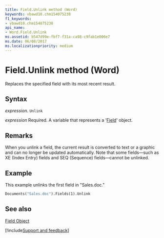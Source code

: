 ```yaml
---
title: Field.Unlink method (Word)
keywords: vbawd10.chm154075238
f1_keywords:
- vbawd10.chm154075238
api_name:
- Word.Field.Unlink
ms.assetid: b547d99e-fbf7-f31a-ca98-c9fab1e006e7
ms.date: 06/08/2017
ms.localizationpriority: medium
---
```



# Field.Unlink method (Word)

Replaces the specified field with its most recent result.


## Syntax

_expression_. `Unlink`

_expression_ Required. A variable that represents a '[Field](Word.Field.md)' object.


## Remarks

When you unlink a field, the current result is converted to text or a graphic and can no longer be updated automatically. Note that some fields—such as XE (Index Entry) fields and SEQ (Sequence) fields—cannot be unlinked.


## Example

This example unlinks the first field in "Sales.doc."


```vb
Documents("Sales.doc").Fields(1).Unlink
```


## See also


[Field Object](Word.Field.md)

[!include[Support and feedback](~/includes/feedback-boilerplate.md)]